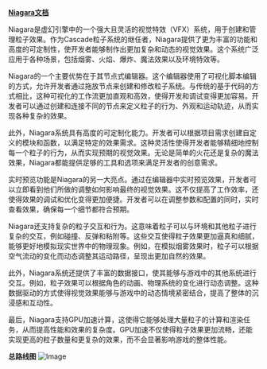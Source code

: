 [**Niagara文档**](https://dev.epicgames.com/documentation/en-us/unreal-engine/reference-for-niagara-effects-in-unreal-engine?application_version=5.4)

Niagara是虚幻引擎中的一个强大且灵活的视觉特效（VFX）系统，用于创建和管理粒子效果。作为Cascade粒子系统的继任者，Niagara提供了更为丰富的功能和高度的可定制性，使开发者能够制作出更加复杂和动态的视觉效果。这个系统广泛应用于各种场景，包括烟雾、火焰、爆炸、魔法效果以及环境特效等。

Niagara的一个主要优势在于其节点式编辑器。这个编辑器使用了可视化脚本编辑的方式，允许开发者通过拖放节点来创建和修改粒子系统。与传统的基于代码的方式相比，这种可视化的工作流更加直观和高效，使得开发和调试变得更加容易。开发者可以通过创建和连接不同的节点来定义粒子的行为、外观和运动轨迹，从而实现各种复杂的效果。

此外，Niagara系统具有高度的可定制化能力。开发者可以根据项目需求创建自定义的模块和函数，以满足特定的效果需求。这种灵活性使得开发者能够精细地控制每一个粒子的行为，从而实现预期的视觉效果。无论是简单的火花还是复杂的魔法效果，Niagara都能提供足够的工具和选项来满足开发者的创意需求。

实时预览功能是Niagara的另一大亮点。通过在编辑器中实时预览效果，开发者可以立即看到他们所做的调整如何影响最终的视觉效果。这不仅提高了工作效率，还使得效果的调试和优化变得更加便捷。开发者可以在调整参数和配置的同时，实时查看效果，确保每一个细节都符合预期。

Niagara还支持复杂的粒子交互和行为。这意味着粒子可以与环境和其他粒子进行复杂的交互，例如碰撞、反弹和粘附等。这些交互使得粒子效果更加逼真和细腻，能够更好地模拟现实世界中的物理现象。例如，在模拟烟雾效果时，粒子可以根据空气流动的变化而动态调整其运动路径，呈现出更加自然的效果。

此外，Niagara系统还提供了丰富的数据接口，使其能够与游戏中的其他系统进行交互。例如，粒子效果可以根据角色的动画、物理系统的变化进行动态调整。这种数据驱动的方式使得视觉效果能够与游戏中的动态情境紧密结合，提高了整体的沉浸感和互动性。

最后，Niagara支持GPU加速计算，这使得它能够处理大量粒子的计算和渲染任务，从而提高性能和效果的复杂度。GPU加速不仅使得粒子效果更加流畅，还能实现更高的粒子数量和更复杂的效果，而不会显著影响游戏的整体性能。

**总路线图**
![Image](https://d1iv7db44yhgxn.cloudfront.net/post-static-images/BeginPlay-Niagara@2x.png)